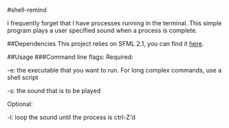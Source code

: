 #shell-remind

I frequently forget that I have processes running in the terminal. This
simple program plays a user specified sound when a process is complete.

##Dependencies
This project relies on SFML 2.1, you can find it [here](http://sfml-dev.org/).

##Usage
###Command line flags:
Required:

-e: the executable that you want to run. For long complex commands,
use a shell script

-s: the sound that is to be played

Optional:

-l: loop the sound until the process is ctrl-Z'd	
